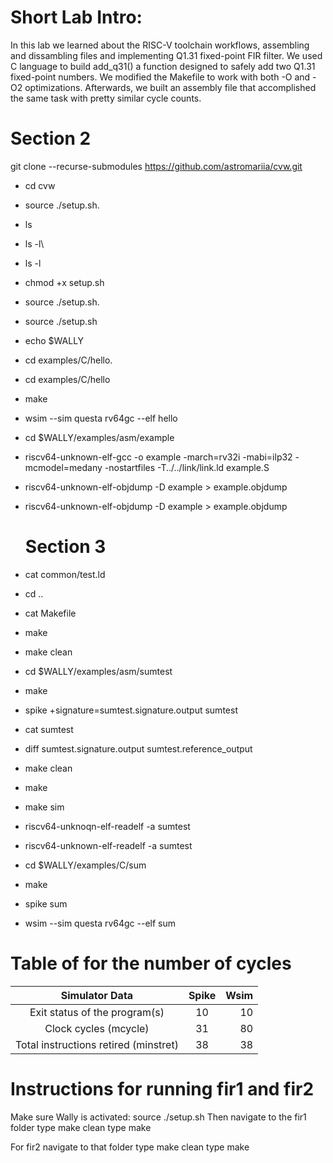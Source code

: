 # Short Lab Intro:
In this lab we learned about the RISC-V toolchain workflows, assembling and dissambling files and implementing Q1.31 fixed-point FIR filter. We used C language to build add_q31() a function designed to safely add two Q1.31 fixed-point numbers. We modified the Makefile to work with both -O and -O2 optimizations. Afterwards, we built an assembly file that accomplished the same task with pretty similar cycle counts.

# Section 2
 git clone --recurse-submodules https://github.com/astromariia/cvw.git
* cd cvw
* source ./setup.sh.
* ls
* ls -l\
* ls -l
* chmod +x setup.sh
* source ./setup.sh.
* source ./setup.sh
* echo $WALLY
* cd examples/C/hello.
* cd examples/C/hello
* make
* wsim --sim questa rv64gc --elf hello
* cd $WALLY/examples/asm/example
* riscv64-unknown-elf-gcc -o example -march=rv32i -mabi=ilp32 -mcmodel=medany -nostartfiles -T../../link/link.ld example.S
* riscv64-unknown-elf-objdump -D example > example.objdump
* riscv64-unknown-elf-objdump -D example > example.objdump


   # Section 3
* cat common/test.ld
* cd ..
* cat Makefile
* make
* make clean
* cd $WALLY/examples/asm/sumtest
* make
* spike +signature=sumtest.signature.output sumtest
* cat sumtest
* diff sumtest.signature.output sumtest.reference_output
* make clean
* make
* make sim
* riscv64-unknoqn-elf-readelf -a sumtest
* riscv64-unknown-elf-readelf -a sumtest
* cd $WALLY/examples/C/sum
* make
* spike sum
* wsim --sim questa rv64gc --elf sum

# Table of for the number of cycles
| Simulator Data                        |  Spike   | Wsim  |
| :------------------------------------:| :------: | ----: |
| Exit status of the program(s)         |    10    |  10   |
| Clock cycles (mcycle)                 |    31    |  80   |
| Total instructions retired (minstret) |    38    |  38   |

# Instructions for running fir1 and fir2
Make sure Wally is activated:
source ./setup.sh
Then navigate to the fir1 folder
type make clean
type make

For fir2 navigate to that folder
type make clean
type make 
